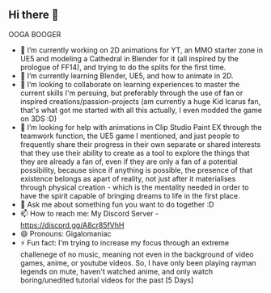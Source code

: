 ## Hi there 👋

<!--
**BlankGames/BlankGames** is a ✨ _special_ ✨ repository because its `README.md` (this file) appears on your GitHub profile.

Here are some ideas to get you started:

- 🔭 I’m currently working on 2D animations for YT, an MMO starter zone in UE5 and modeling a Cathedral in Blender for it (all inspired by the prologue of FF14), and trying to do the splits for the first time. 
- 🌱 I’m currently learning Blender, UE5, and how to animate in 2D.
- 👯 I’m looking to collaborate on learning experiences to master the current skills I'm persuing, but preferably through the use of fan or inspired creations/passion-projects (am currently a huge Kid Icarus fan, that's what got me started with all this actually, I even modded the game on 3DS :D)
- 🤔 I’m looking for help with animations in Clip Studio Paint EX through the teamwork function, the UE5 game I mentioned, and just people to frequently share their progress in their own separate or shared interests that they use their ability to create as a tool to explore the things that they are already a fan of, even if they are only a fan of a potential possibility, because since if anything is possible, the presence of that existence belongs as apart of reality, not just after it materialises through physical creation - which is the mentality needed in order to have the spirit capable of bringing dreams to life in the first place.
- 💬 Ask me about something fun you want to do together :D
- 📫 How to reach me: My Discord Server - https://discord.gg/A8cr85fVhH
- 😄 Pronouns: Gigalomaniac
- ⚡ Fun fact: I'm trying to increase my focus through an extreme challenege of no music, meaning not even in the background of video games, anime, or youtube videos. So, I have only been playing rayman legends on mute, haven't watched anime, and only watch boring/unedited tutorial videos for the past [5 Days] 
-->
OOGA BOOGER

- 🔭 I’m currently working on 2D animations for YT, an MMO starter zone in UE5 and modeling a Cathedral in Blender for it (all inspired by the prologue of FF14), and trying to do the splits for the first time. 
- 🌱 I’m currently learning Blender, UE5, and how to animate in 2D.
- 👯 I’m looking to collaborate on learning experiences to master the current skills I'm persuing, but preferably through the use of fan or inspired creations/passion-projects (am currently a huge Kid Icarus fan, that's what got me started with all this actually, I even modded the game on 3DS :D)
- 🤔 I’m looking for help with animations in Clip Studio Paint EX through the teamwork function, the UE5 game I mentioned, and just people to frequently share their progress in their own separate or shared interests that they use their ability to create as a tool to explore the things that they are already a fan of, even if they are only a fan of a potential possibility, because since if anything is possible, the presence of that existence belongs as apart of reality, not just after it materialises through physical creation - which is the mentality needed in order to have the spirit capable of bringing dreams to life in the first place.
- 💬 Ask me about something fun you want to do together :D
- 📫 How to reach me: My Discord Server - https://discord.gg/A8cr85fVhH
- 😄 Pronouns: Gigalomaniac
- ⚡ Fun fact: I'm trying to increase my focus through an extreme challenege of no music, meaning not even in the background of video games, anime, or youtube videos. So, I have only been playing rayman legends on mute, haven't watched anime, and only watch boring/unedited tutorial videos for the past [5 Days] 
